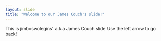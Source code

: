 ```yaml
---
layout: slide
title: "Welcome to our James Couch's slide!"
---
```

This is jimboswolegins' a.k.a James Couch slide
Use the left arrow to go back!
